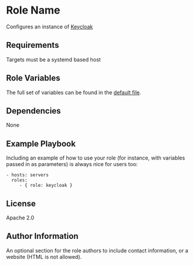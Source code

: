 Role Name
=========

Configures an instance of [Keycloak](https://www.keycloak.org/)

Requirements
------------

Targets must be a systemd based host

Role Variables
--------------

The full set of variables can be found in the [default file](defaults/main.yml).

Dependencies
------------

None

Example Playbook
----------------

Including an example of how to use your role (for instance, with variables passed in as parameters) is always nice for users too:

    - hosts: servers
      roles:
         - { role: keycloak }

License
-------

Apache 2.0

Author Information
------------------

An optional section for the role authors to include contact information, or a website (HTML is not allowed).
